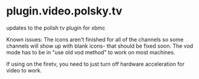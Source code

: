 plugin.video.polsky.tv
======================

updates to the polish tv plugin for xbmc

Known issues:  The icons aren't finished for all of the channels so some channels will show up with 
blank icons- that should be fixed soon.   The vod mode has to be in "use old vod method" to work on most machines.

If using on the firetv, you need to just turn off hardware acceleration for video to work.
